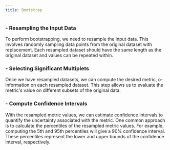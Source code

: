 ```yaml
---
title: Bootstrap
---
```

### - Resampling the Input Data
To perform bootstrapping, we need to resample the input data. This involves randomly sampling data points from the original dataset with replacement. Each resampled dataset should have the same length as the original dataset and values can be repeated within.

### - Selecting Significant Multiplets 
Once we have resampled datasets, we can compute the desired metric, o-information on each resampled dataset. This step allows us to evaluate the metric's value on different subsets of the original data.

### - Compute Confidence Intervals
With the resampled metric values, we can estimate confidence intervals to quantify the uncertainty associated with the metric. One common approach is to calculate the percentiles of the resampled metric values. For example, computing the 5th and 95th percentiles will give a 90% confidence interval. These percentiles represent the lower and upper bounds of the confidence interval, respectively.
